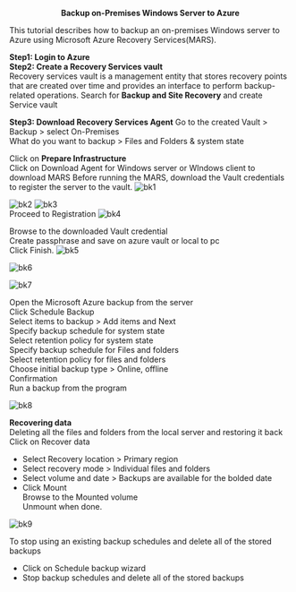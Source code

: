 <b><p align="center">Backup on-Premises Windows Server to Azure</p></b>
This tutorial describes how to backup an on-premises Windows server to Azure using Microsoft Azure Recovery Services(MARS).</br>

<b>Step1: Login to Azure</b></br>
<b>Step2: Create a Recovery Services vault</b></br>
Recovery services vault is a management entity that stores recovery points that are created over time and provides an interface to perform backup-related operations.
Search for <b>Backup and Site Recovery</b> and create Service vault</br>

<b>Step3: Download Recovery Services Agent</b>
Go to the created Vault > Backup > select On-Premises</br>
What do you want to backup > Files and Folders & system state

Click on <b>Prepare Infrastructure
</b></br>
Click on Download Agent for Windows server or WIndows client to download MARS
Before running the MARS, download the Vault credentials to register the server to the vault.
![bk1](https://github.com/stahir131/Backup-on-Premises-Windows-Server-to-Azure/assets/64047385/3919dc0b-b1b2-4a10-b7f0-07f726787dfc)

![bk2](https://github.com/stahir131/Backup-on-Premises-Windows-Server-to-Azure/assets/64047385/50d875aa-236e-4530-af0f-2cece8eae3ff)
![bk3](https://github.com/stahir131/Backup-on-Premises-Windows-Server-to-Azure/assets/64047385/add63189-293f-4b10-9850-4aa1beaf606d)</br>
Proceed to Registration
![bk4](https://github.com/stahir131/Backup-on-Premises-Windows-Server-to-Azure/assets/64047385/e43f51df-af47-4b7f-a81a-867c9685fdb4)

Browse to the downloaded Vault credential</br>
Create passphrase and save on azure vault or local to pc</br>
Click Finish.
![bk5](https://github.com/stahir131/Backup-on-Premises-Windows-Server-to-Azure/assets/64047385/decb2428-ec4f-4033-b6f2-54912f371c40)

![bk6](https://github.com/stahir131/Backup-on-Premises-Windows-Server-to-Azure/assets/64047385/a8c45742-8e40-4d05-aa33-88d1890cbfb4)

![bk7](https://github.com/stahir131/Backup-on-Premises-Windows-Server-to-Azure/assets/64047385/915aeaff-567d-43db-941b-abcdb547780d)

Open the Microsoft Azure backup from the server</br>
Click Schedule Backup</br>
Select items to backup > Add items and Next</br>
Specify backup schedule for system state</br>
Select retention policy for system state</br>
Specify backup schedule for Files and folders</br>
Select retention policy for files and folders</br>
Choose initial backup type > Online, offline</br>
Confirmation</br>
Run a backup from the program

![bk8](https://github.com/stahir131/Backup-on-Premises-Windows-Server-to-Azure/assets/64047385/453fdec7-1a83-45dc-9eb7-afaf41fafb21)

<b>Recovering data</b></br>
Deleting all the files and folders from the local server and restoring it back</br>
Click on Recover data</br>
- Select Recovery location > Primary region</br>
- Select recovery mode > Individual files and folders</br>
- Select volume and date > Backups are available for the bolded date</br>
- Click Mount</br>
Browse to the Mounted volume</br>
Unmount when done.

![bk9](https://github.com/stahir131/Backup-on-Premises-Windows-Server-to-Azure/assets/64047385/bd80b3e1-10b9-47d8-a201-ab63b37c5672)

To stop using an existing backup schedules and delete all of the stored backups
-  Click on Schedule backup wizard
-  Stop backup schedules and delete all of the stored backups


